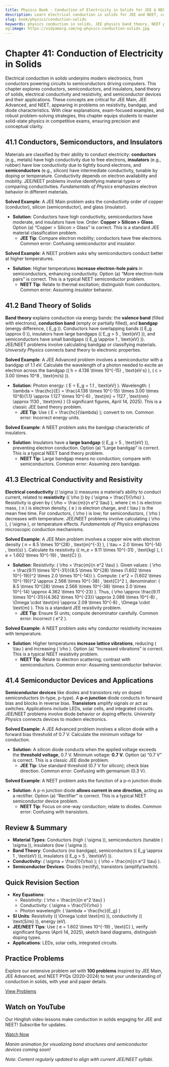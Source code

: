 ```yaml
---
title: Physics Book - Conduction of Electricity in Solids for JEE & NEET
description: Learn electrical conduction in solids for JEE and NEET, covering conductors, semiconductors, insulators, band theory, conductivity, and semiconductor devices, with practice MCQs.
slug: book/physics/conduction-solids
keywords: physics conduction in solids, JEE physics band theory, NEET physics semiconductors, solid-state physics
og:image: https://vidyamarg.com/og-physics-conduction-solids.jpg
---
```


# Chapter 41: Conduction of Electricity in Solids

Electrical conduction in solids underpins modern electronics, from conductors powering circuits to semiconductors driving computers. This chapter explores conductors, semiconductors, and insulators, band theory of solids, electrical conductivity and resistivity, and semiconductor devices and their applications. These concepts are critical for JEE Main, JEE Advanced, and NEET, appearing in problems on resistivity, bandgap, and diode characteristics. With clear explanations, exam-focused examples, and robust problem-solving strategies, this chapter equips students to master solid-state physics in competitive exams, ensuring precision and conceptual clarity.

## 41.1 Conductors, Semiconductors, and Insulators

Materials are classified by their ability to conduct electricity: **conductors** (e.g., metals) have high conductivity due to free electrons, **insulators** (e.g., rubber) have low conductivity due to tightly bound electrons, and **semiconductors** (e.g., silicon) have intermediate conductivity, tunable by doping or temperature. Conductivity depends on electron availability and mobility. JEE/NEET problems involve identifying material types or comparing conductivities. *Fundamentals of Physics* emphasizes electron behavior in different materials.

**Solved Example**: A JEE Main problem asks the conductivity order of copper (conductor), silicon (semiconductor), and glass (insulator).
- **Solution**: Conductors have high conductivity, semiconductors have moderate, and insulators have low. Order: **Copper > Silicon > Glass**. Option (a) “Copper > Silicon > Glass” is correct. This is a standard JEE material classification problem.
  - **JEE Tip**: Compare electron mobility; conductors have free electrons. Common error: Confusing semiconductor and insulator.

**Solved Example**: A NEET problem asks why semiconductors conduct better at higher temperatures.
- **Solution**: Higher temperatures **increase electron-hole pairs** in semiconductors, enhancing conductivity. Option (a) “More electron-hole pairs” is correct. This is a typical NEET semiconductor problem.
  - **NEET Tip**: Relate to thermal excitation; distinguish from conductors. Common error: Assuming insulator behavior.

## 41.2 Band Theory of Solids

**Band theory** explains conduction via energy bands: the **valence band** (filled with electrons), **conduction band** (empty or partially filled), and **bandgap** (energy difference, \( E_g \)). Conductors have overlapping bands (\( E_g \approx 0 \)), insulators have large bandgaps (\( E_g > 5 \, \text{eV} \)), and semiconductors have small bandgaps (\( E_g \approx 1 \, \text{eV} \)). JEE/NEET problems involve calculating bandgap or classifying materials. *University Physics* connects band theory to electronic properties.

**Solved Example**: A JEE Advanced problem involves a semiconductor with a bandgap of 1.1 eV. Calculate the wavelength of a photon needed to excite an electron across the bandgap (\( h = 4.136 \times 10^{-15} \, \text{eV·s} \), \( c = 3.00 \times 10^8 \, \text{m/s} \)).
- **Solution**: Photon energy: \( E = E_g = 1.1 \, \text{eV} \). Wavelength: \( \lambda = \frac{hc}{E} = \frac{4.136 \times 10^{-15} \times 3.00 \times 10^8}{1.1} \approx 1.127 \times 10^{-6} \, \text{m} = 1127 \, \text{nm} \approx 1130 \, \text{nm} \) (3 significant figures, April 14, 2025). This is a classic JEE band theory problem.
  - **JEE Tip**: Use \( E = \frac{hc}{\lambda} \); convert to nm. Common error: Incorrect energy units.

**Solved Example**: A NEET problem asks the bandgap characteristic of insulators.
- **Solution**: Insulators have a **large bandgap** (\( E_g > 5 \, \text{eV} \)), preventing electron conduction. Option (a) “Large bandgap” is correct. This is a typical NEET band theory problem.
  - **NEET Tip**: Large bandgap means no conduction; compare with semiconductors. Common error: Assuming zero bandgap.

## 41.3 Electrical Conductivity and Resistivity

**Electrical conductivity** (\( \sigma \)) measures a material’s ability to conduct current, related to **resistivity** (\( \rho \)) by \( \sigma = \frac{1}{\rho} \). Resistivity is given by \( \rho = \frac{m}{n e^2 \tau} \), where \( m \) is electron mass, \( n \) is electron density, \( e \) is electron charge, and \( \tau \) is the mean free time. For conductors, \( \rho \) is low; for semiconductors, \( \rho \) decreases with temperature. JEE/NEET problems involve calculating \( \rho \), \( \sigma \), or temperature effects. *Fundamentals of Physics* emphasizes microscopic conduction mechanisms.

**Solved Example**: A JEE Main problem involves a copper wire with electron density \( n = 8.5 \times 10^{28} \, \text{m}^{-3} \), \( \tau = 2.0 \times 10^{-14} \, \text{s} \). Calculate its resistivity (\( m_e = 9.11 \times 10^{-31} \, \text{kg} \), \( e = 1.602 \times 10^{-19} \, \text{C} \)).
- **Solution**: Resistivity: \( \rho = \frac{m}{n e^2 \tau} \). Given values: \( \rho = \frac{9.11 \times 10^{-31}}{8.5 \times 10^{28} \times (1.602 \times 10^{-19})^2 \times 2.0 \times 10^{-14}} \). Compute: \( e^2 = (1.602 \times 10^{-19})^2 \approx 2.566 \times 10^{-38} \, \text{C}^2 \), denominator: \( 8.5 \times 10^{28} \times 2.566 \times 10^{-38} \times 2.0 \times 10^{-14} \approx 4.362 \times 10^{-23} \). Thus, \( \rho \approx \frac{9.11 \times 10^{-31}}{4.362 \times 10^{-23}} \approx 2.088 \times 10^{-8} \, \Omega \cdot \text{m} \approx 2.09 \times 10^{-8} \, \Omega \cdot \text{m} \). This is a standard JEE resistivity problem.
  - **JEE Tip**: Ensure SI units; compute denominator carefully. Common error: Incorrect \( e^2 \).

**Solved Example**: A NEET problem asks why conductor resistivity increases with temperature.
- **Solution**: Higher temperatures **increase lattice vibrations**, reducing \( \tau \) and increasing \( \rho \). Option (a) “Increased vibrations” is correct. This is a typical NEET resistivity problem.
  - **NEET Tip**: Relate to electron scattering; contrast with semiconductors. Common error: Assuming semiconductor behavior.

## 41.4 Semiconductor Devices and Applications

**Semiconductor devices** like diodes and transistors rely on doped semiconductors (n-type, p-type). A **p-n junction** diode conducts in forward bias and blocks in reverse bias. **Transistors** amplify signals or act as switches. Applications include LEDs, solar cells, and integrated circuits. JEE/NEET problems involve diode behavior or doping effects. *University Physics* connects devices to modern electronics.

**Solved Example**: A JEE Advanced problem involves a silicon diode with a forward bias threshold of 0.7 V. Calculate the minimum voltage for conduction.
- **Solution**: A silicon diode conducts when the applied voltage exceeds the **threshold voltage**, 0.7 V. Minimum voltage: **0.7 V**. Option (a) “0.7 V” is correct. This is a classic JEE diode problem.
  - **JEE Tip**: Use standard threshold (0.7 V for silicon); check bias direction. Common error: Confusing with germanium (0.3 V).

**Solved Example**: A NEET problem asks the function of a p-n junction diode.
- **Solution**: A p-n junction diode **allows current in one direction**, acting as a rectifier. Option (a) “Rectifier” is correct. This is a typical NEET semiconductor device problem.
  - **NEET Tip**: Focus on one-way conduction; relate to diodes. Common error: Confusing with transistors.

## Review & Summary
- **Material Types**: Conductors (high \( \sigma \)), semiconductors (tunable \( \sigma \)), insulators (low \( \sigma \)).
- **Band Theory**: Conductors (no bandgap), semiconductors (\( E_g \approx 1 \, \text{eV} \)), insulators (\( E_g > 5 \, \text{eV} \)).
- **Conductivity**: \( \sigma = \frac{1}{\rho} \); \( \rho = \frac{m}{n e^2 \tau} \).
- **Semiconductor Devices**: Diodes (rectify), transistors (amplify/switch).

## Quick Revision Section
- **Key Equations**:
  - Resistivity: \( \rho = \frac{m}{n e^2 \tau} \)
  - Conductivity: \( \sigma = \frac{1}{\rho} \)
  - Photon wavelength: \( \lambda = \frac{hc}{E_g} \)
- **SI Units**: Resistivity (\( \Omega \cdot \text{m} \)), conductivity (\( \text{S/m} \)), energy (eV).
- **JEE/NEET Tips**: Use \( e = 1.602 \times 10^{-19} \, \text{C} \), verify significant figures (April 14, 2025), sketch band diagrams, distinguish doping types.
- **Applications**: LEDs, solar cells, integrated circuits.

## Practice Problems
Explore our extensive problem set with **100 problems** inspired by JEE Main, JEE Advanced, and NEET PYQs (2020–2024) to test your understanding of conduction in solids, with year and paper details.

[View Problems](./problems.md)

<!-- [View Solutions](/books/physics/conduction-solids/solutions) -->

## Watch on YouTube
Our Hinglish video lessons make conduction in solids engaging for JEE and NEET! Subscribe for updates.

[Watch Now](https://www.youtube.com/@VidyaMargbyRaviShankar-w9u) <!-- Update with specific video link when available -->

*Manim animation for visualizing band structures and semiconductor devices coming soon!*

*Note: Content regularly updated to align with current JEE/NEET syllabi.*